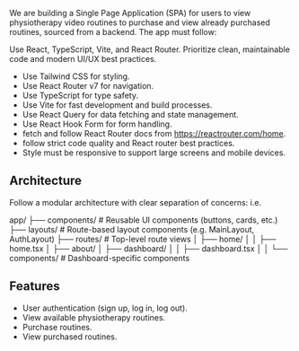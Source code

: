 We are building a Single Page Application (SPA) for users to view physiotherapy video routines to purchase and view already purchased routines, sourced from a backend. The app must follow:

Use React, TypeScript, Vite, and React Router. Prioritize clean, maintainable code and modern UI/UX best practices.

- Use Tailwind CSS for styling.
- Use React Router v7 for navigation.
- Use TypeScript for type safety.
- Use Vite for fast development and build processes.
- Use React Query for data fetching and state management.
- Use React Hook Form for form handling.
- fetch and follow React Router docs from https://reactrouter.com/home.
- follow strict code quality and React router best practices.
- Style must be responsive to support large screens and mobile devices.

## Architecture

Follow a modular architecture with clear separation of concerns:
i.e.

app/
├── components/ # Reusable UI components (buttons, cards, etc.)
├── layouts/ # Route-based layout components (e.g. MainLayout, AuthLayout)
├── routes/ # Top-level route views
│ ├── home/
│ │ ├── home.tsx
│ ├── about/
│ ├── dashboard/
│ │ ├── dashboard.tsx
│ │ └── components/ # Dashboard-specific components

## Features

- User authentication (sign up, log in, log out).
- View available physiotherapy routines.
- Purchase routines.
- View purchased routines.
